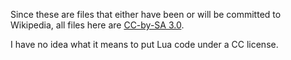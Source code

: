 Since these are files that either have been or will be committed to Wikipedia,
all files here are [CC-by-SA 3.0](https://creativecommons.org/licenses/by-sa/3.0/).

I have no idea what it means to put Lua code under a CC license.
